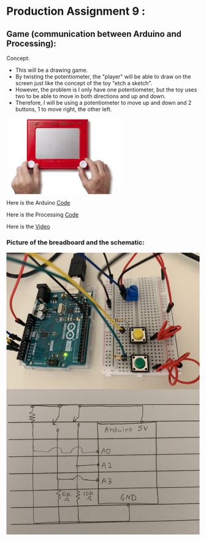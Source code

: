 # Production Assignment 9 :
## Game (communication between Arduino and Processing): 


Concept:
- This will be a drawing game.
- By twisting the potentiometer, the "player" will be able to draw on the screen just like the concept of the toy "etch a sketch".
- However, the problem is I only have one potentiometer, but the toy uses two to be able to move in both directions and up and down.
- Therefore, I will be using a potentiometer to move up and down and 2 buttons, 1 to move right, the other left.

<img src="https://github.com/SalamaAlmheiri/introToIM/blob/main/June%2028/drawing%20idea.jpg" width=300 align=center>  




Here is the Arduino [Code](https://github.com/SalamaAlmheiri/introToIM/blob/main/June%2028/Production_Assignment_9_V4.ino)

Here is the Processing [Code](https://github.com/SalamaAlmheiri/introToIM/blob/main/June%2028/Production_Assignment_9_V4__Pro_.pde)

Here is the [Video](-)


### **Picture of the breadboard and the schematic:**

<img src="https://github.com/SalamaAlmheiri/introToIM/blob/main/June%2028/PA9.png" width=600 align=center> 

<img src="https://github.com/SalamaAlmheiri/introToIM/blob/main/June%2028/PA9-%20schematic.png" width=600 align=center>  
